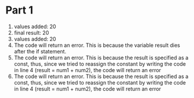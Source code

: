 # Part 1
1. values added:  20
2. final result:  20
3. values added:  20
4. The code will return an error. This is because the variable result dies after the if statement.
5. The code will return an error. This is because the result is specified as a const, thus, since we tried to reassign the constant by writing the code in line 4 (result = num1 + num2), the code will return an error
6. The code will return an error. This is because the result is specified as a const, thus, since we tried to reassign the constant by writing the code in line 4 (result = num1 + num2), the code will return an error